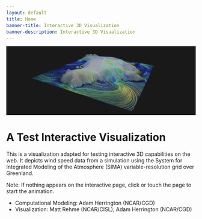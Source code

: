 ```yaml
---
layout: default
title: Home
banner-title: Interactive 3D Visualization
banner-description: Interactive 3D Visualization
---
```



<section>
    <a href="./pages/interactive.html">
        <img src="./images/intx-banner.png"
            alt="Interactive Greenland Streamlines Banner">
    </a>
</section>

# A Test Interactive Visualization

This is a visualization adapted for testing interactive 3D capabilities on the web. It depicts wind speed data from a simulation using the System for Integrated Modeling of the Atmosphere (SIMA) variable-resolution grid over Greenland.

Note: If nothing appears on the interactive page, click or touch the page to start the animation.

- Computational Modeling: Adam Herrington (NCAR/CGD)
- Visualization: Matt Rehme (NCAR/CISL), Adam Herrington (NCAR/CGD)

